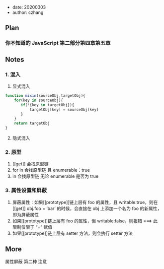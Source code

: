 -   date: 20200303
-   author: czhang

## Plan

### 你不知道的 JavaScript 第二部分第四章第五章

## Notes

### 1. 混入

1. 显式混入

```js
function mixin(sourceObj,targetObj){
    for(key in sourceObj){
       if(!{key in targetObj}){
           targetObj[key] = sourceObj[key]
       }
    }
    return targetObj
}
```

2. 隐式混入

### 2. 原型

1. [[get]] 会找原型链
2. for in 会找原型链 且 enumerable：true
3. in 会找原型链 无论 enumerable 是否为 true

### 3. 属性设置和屏蔽

1. 屏蔽属性：如果[[prototype]]链上层有 foo 的属性，且 writable:true，则在[[get]] obj.foo = ‘bar’ 的时候，会直接在 obj 上添加一个名为 foo 的新属性，即为屏蔽属性
2. 如果[[prototype]]链上层有 foo 的属性，但 writable:false，则报错 ===> 此限制仅限于 “=” 赋值
3. 如果[[prototype]]链上层有 setter 方法，则会执行 setter 方法

## More

属性屏蔽 第二种 注意

